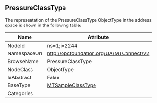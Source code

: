 <!-- objecttype -->
## PressureClassType
  
<!-- end of text -->
The representation of the PressureClassType ObjectType in the address space is shown in the following table:  

|Name|Attribute|
|---|---|
|NodeId|ns=1;i=2244|
|NamespaceUri|http://opcfoundation.org/UA/MTConnect/v2|
|BrowseName|PressureClassType|
|NodeClass|ObjectType|
|IsAbstract|False|
|BaseType|[MTSampleClassType](../../ObjectTypes/MTSampleClassType/readme.md)|
|Categories||

